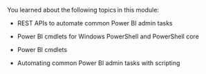 You learned about the following topics in this module:   

-   REST APIs to automate common Power BI admin tasks

-   Power BI cmdlets for Windows PowerShell and PowerShell core

-   Power BI cmdlets

-   Automating common Power BI admin tasks with scripting
